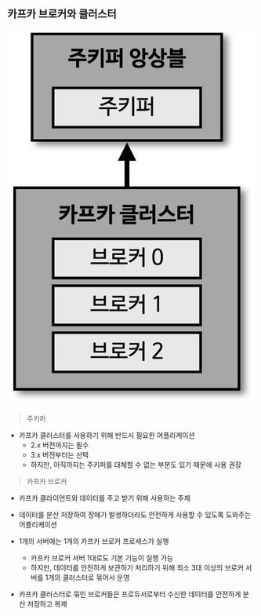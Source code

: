 ## 카프카 브로커와 클러스터

![img.png](image/img2.png)

> 주키퍼

- 카프카 클러스터를 사용하기 위해 반드시 필요한 어플리케이션
  - 2.x 버전까지는 필수
  - 3.x 버전부터는 선택
  - 하지만, 아직까지는 주키퍼를 대체할 수 없는 부분도 있기 때문에 사용 권장

> 카프카 브로커 

- 카프카 클라이언트와 데이터를 주고 받기 위해 사용하는 주체
- 데이터를 분산 저장하여 장애가 발생하더라도 안전하게 사용할 수 있도록 도와주는 어플리케이션

- 1개의 서버에는 1개의 카프카 브로커 프로세스가 실행
  - 카프카 브로커 서버 1대로도 기본 기능이 실행 가능
  - 하지만, 데이터를 안전하게 보관하기 처리하기 위해 최소 3대 이상의 브로커 서버를 1개의 클러스터로 묶어서 운영

- 카프카 클러스터로 묶인 브로커들은 프로듀서로부터 수신한 데이터를 안전하게 분산 저장하고 복제
